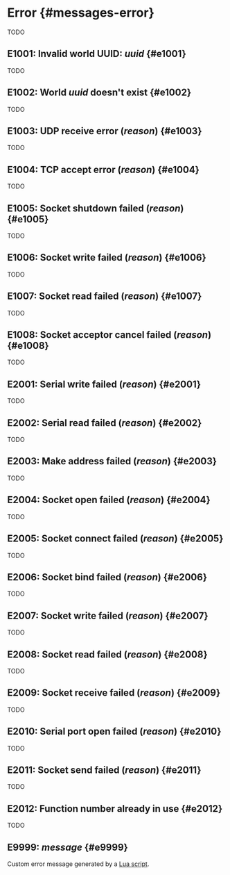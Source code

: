 # Error {#messages-error}

TODO


## E1001: Invalid world UUID: *uuid* {#e1001}

TODO


## E1002: World *uuid* doesn't exist {#e1002}

TODO


## E1003: UDP receive error (*reason*) {#e1003}

TODO


## E1004: TCP accept error (*reason*) {#e1004}

TODO


## E1005: Socket shutdown failed (*reason*) {#e1005}

TODO


## E1006: Socket write failed (*reason*) {#e1006}

TODO


## E1007: Socket read failed (*reason*) {#e1007}

TODO


## E1008: Socket acceptor cancel failed (*reason*) {#e1008}

TODO


## E2001: Serial write failed (*reason*) {#e2001}

TODO


## E2002: Serial read failed (*reason*) {#e2002}

TODO


## E2003: Make address failed (*reason*) {#e2003}

TODO


## E2004: Socket open failed (*reason*) {#e2004}

TODO


## E2005: Socket connect failed (*reason*) {#e2005}

TODO


## E2006: Socket bind failed (*reason*) {#e2006}

TODO


## E2007: Socket write failed (*reason*) {#e2007}

TODO


## E2008: Socket read failed (*reason*) {#e2008}

TODO


## E2009: Socket receive failed (*reason*) {#e2009}

TODO


## E2010: Serial port open failed (*reason*) {#e2010}

TODO


## E2011: Socket send failed (*reason*) {#e2011}

TODO


## E2012: Function number already in use {#e2012}

TODO


## E9999: *message* {#e9999}

Custom error message generated by a [Lua script](../lua.md).
